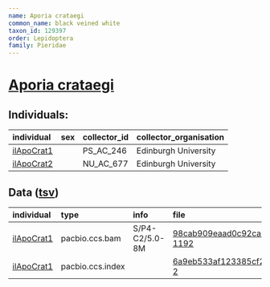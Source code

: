 ```yaml
---
name: Aporia crataegi
common_name: black veined white
taxon_id: 129397
order: Lepidoptera
family: Pieridae
---
```


# [Aporia crataegi](https://www.ebi.ac.uk/ena/data/taxonomy/v1/taxon/tax-id/129397)

## Individuals:

| individual | sex | collector_id | collector_organisation |
| :--------- | :-: | :----------- | :--------------------- |
| [ilApoCrat1](ilApoCrat1.md) |  | PS_AC_246 | Edinburgh University |
| [ilApoCrat2](ilApoCrat2.md) |  | NU_AC_677 | Edinburgh University |

## Data ([tsv](Aporia_crataegi_data.tsv))

| individual | type | info | file |
| :--------- | :--- | :--- | :--- |
| [ilApoCrat1](ilApoCrat1.md) | pacbio.ccs.bam | S/P4-C2/5.0-8M | [98cab909eaad0c92ca82cf2e9ce04dc3-1192](https://darwin.cog.sanger.ac.uk/insects/Aporia_crataegi/ilApoCrat1/genomic_data/pacbio/m64016_200528_141508.ccs.bam) |
| [ilApoCrat1](ilApoCrat1.md) | pacbio.ccs.index |  | [6a9eb533af123385cf2b1e8abd4a3591-2](https://darwin.cog.sanger.ac.uk/insects/Aporia_crataegi/ilApoCrat1/genomic_data/pacbio/m64016_200528_141508.ccs.bam.pbi) |
